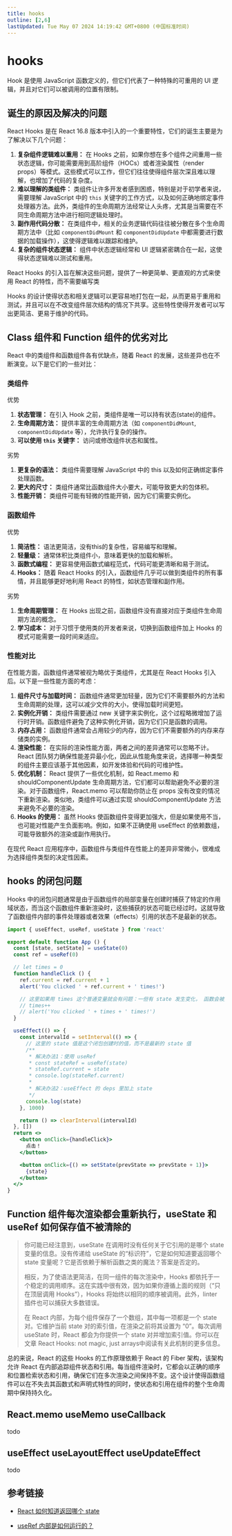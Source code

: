 ```yaml
---
title: hooks
outline: [2,6]
lastUpdated: Tue May 07 2024 14:19:42 GMT+0800 (中国标准时间)
---
```


# hooks

Hook 是使用 JavaScript 函数定义的，但它们代表了一种特殊的可重用的 UI 逻辑，并且对它们可以被调用的位置有限制。

## 诞生的原因及解决的问题

React Hooks 是在 React 16.8 版本中引入的一个重要特性，它们的诞生主要是为了解决以下几个问题：

1. **复杂组件逻辑难以重用：** 在 Hooks 之前，如果你想在多个组件之间重用一些状态逻辑，你可能需要用到高阶组件（HOCs）或者渲染属性（render props）等模式。这些模式可以工作，但它们往往使得组件层次深且难以理解，也增加了代码的复杂度。
2. **难以理解的类组件：** 类组件让许多开发者感到困惑，特别是对于初学者来说，需要理解 JavaScript 中的 `this` 关键字的工作方式，以及如何正确地绑定事件处理器方法。此外，类组件的生命周期方法经常让人头疼，尤其是当需要在不同生命周期方法中进行相同逻辑处理时。
3. **副作用代码分散：** 在类组件中，相关的业务逻辑代码往往被分散在多个生命周期方法中（比如 `componentDidMount` 和 `componentDidUpdate` 中都需要进行数据的加载操作），这使得逻辑难以跟踪和维护。
4. **复杂的组件状态逻辑：** 组件中状态逻辑经常和 UI 逻辑紧密耦合在一起，这使得状态逻辑难以测试和重用。

React Hooks 的引入旨在解决这些问题，提供了一种更简单、更直观的方式来使用 React 的特性，而不需要编写类

Hooks 的设计使得状态和相关逻辑可以更容易地打包在一起，从而更易于重用和测试，并且可以在不改变组件层次结构的情况下共享。这些特性使得开发者可以写出更简洁、更易于维护的代码。

## Class 组件和 Function 组件的优劣对比

React 中的类组件和函数组件各有优缺点，随着 React 的发展，这些差异也在不断演变。以下是它们的一些对比：

### 类组件

优势

1. **状态管理：** 在引入 Hook 之前，类组件是唯一可以持有状态(state)的组件。
2. **生命周期方法：** 提供丰富的生命周期方法（如 `componentDidMount`, `componentDidUpdate` 等），允许执行复杂的操作。
3. **可以使用 `this` 关键字：** 访问或修改组件状态和属性。

劣势

1. **更复杂的语法：** 类组件需要理解 JavaScript 中的 this 以及如何正确绑定事件处理函数。
2. **更大的尺寸：** 类组件通常比函数组件大小要大，可能导致更大的包体积。
3. **性能开销：** 类组件可能有轻微的性能开销，因为它们需要实例化。

### 函数组件

优势

1. **简洁性：** 语法更简洁，没有this的复杂性，容易编写和理解。
2. **轻量级：** 通常体积比类组件小，意味着更快的加载和解析。
3. **函数式编程：** 更容易使用函数式编程范式，代码可能更清晰和易于测试。
4. **Hooks：** 随着 React Hooks 的引入，函数组件几乎可以做到类组件的所有事情，并且能够更好地利用 React 的特性，如状态管理和副作用。

劣势

1. **生命周期管理：** 在 Hooks 出现之前，函数组件没有直接对应于类组件生命周期方法的概念。
2. **学习成本：** 对于习惯于使用类的开发者来说，切换到函数组件加上 Hooks 的模式可能需要一段时间来适应。

### 性能对比

在性能方面，函数组件通常被视为略优于类组件，尤其是在 React Hooks 引入后。以下是一些性能方面的考虑：

1. **组件尺寸与加载时间：** 函数组件通常更加轻量，因为它们不需要额外的方法和生命周期的处理，这可以减少文件的大小，使得加载时间更短。
2. **实例化开销：** 类组件需要通过 new 关键字来实例化，这个过程略微增加了运行时开销。函数组件避免了这种实例化开销，因为它们只是函数的调用。
3. **内存占用：** 函数组件通常会占用较少的内存，因为它们不需要额外的内存来存储类的实例。
4. **渲染性能：** 在实际的渲染性能方面，两者之间的差异通常可以忽略不计。 React 团队努力确保性能差异最小化，因此从性能角度来说，选择哪一种类型的组件主要应该基于其他因素，如开发体验和代码的可维护性。
5. **优化机制：** React 提供了一些优化机制，如 React.memo 和 shouldComponentUpdate 生命周期方法，它们都可以帮助避免不必要的渲染。对于函数组件，React.memo 可以帮助你防止在 props 没有改变的情况下重新渲染。类似地，类组件可以通过实现 shouldComponentUpdate 方法来避免不必要的渲染。
6. **Hooks 的使用：** 虽然 Hooks 使函数组件变得更加强大，但是如果使用不当，也可能对性能产生负面影响。例如，如果不正确使用 useEffect 的依赖数组，可能导致额外的渲染或副作用执行。

在现代 React 应用程序中，函数组件与类组件在性能上的差异非常微小，很难成为选择组件类型的决定性因素。

## hooks 的闭包问题

Hooks 中的闭包问题通常是由于函数组件的局部变量在创建时捕获了特定的作用域状态，而当这个函数组件重新渲染时，这些捕获的状态可能已经过时。这就导致了函数组件内部的事件处理器或者效果（effects）引用的状态不是最新的状态。

```jsx
import { useEffect, useRef, useState } from 'react'

export default function App () {
  const [state, setState] = useState(0)
  const ref = useRef(0)

  // let times = 0
  function handleClick () {
    ref.current = ref.current + 1
    alert('You clicked ' + ref.current + ' times!')

    // 这里如果用 times 这个普通变量就会有问题：一但有 state 发生变化， 函数会被重新调用，times 又将初始化成 0
    // times++
    // alert('You clicked ' + times + ' times!')
  }

  useEffect(() => {
    const intervalId = setInterval(() => {
      // 这里的 state 值是这个闭包创建时的值，而不是最新的 state 值
      /**
       * 解决办法1：使用 useRef
       * const stateRef = useRef(state)
       * stateRef.current = state
       * console.log(stateRef.current)
       *
       * 解决办法2：useEffect 的 deps 里加上 state
       */
      console.log(state)
    }, 1000)

    return () => clearInterval(intervalId)
  }, [])
  return <>
    <button onClick={handleClick}>
      点击！
    </button>

    <button onClick={() => setState(prevState => prevState + 1)}>
      {state}
    </button>
  </>
}
```

## Function 组件每次渲染都会重新执行，useState 和 useRef 如何保存值不被清除的

> 你可能已经注意到，useState 在调用时没有任何关于它引用的是哪个 state 变量的信息。没有传递给 useState 的“标识符”，它是如何知道要返回哪个 state 变量呢？它是否依赖于解析函数之类的魔法？答案是否定的。
>
> 相反，为了使语法更简洁，在同一组件的每次渲染中，Hooks 都依托于一个稳定的调用顺序。这在实践中很有效，因为如果你遵循上面的规则（“只在顶层调用 Hooks”），Hooks 将始终以相同的顺序被调用。此外，linter 插件也可以捕获大多数错误。
>
> 在 React 内部，为每个组件保存了一个数组，其中每一项都是一个 state 对。它维护当前 state 对的索引值，在渲染之前将其设置为 “0”。每次调用 useState 时，React 都会为你提供一个 state 对并增加索引值。你可以在文章 React Hooks: not magic, just arrays中阅读有关此机制的更多信息。

总的来说，React 的这些 Hooks 的工作原理依赖于 React 的 Fiber 架构，该架构允许 React 在内部追踪组件状态和引用。每当组件渲染时，它都会以正确的顺序和位置检索状态和引用，确保它们在多次渲染之间保持不变。这个设计使得函数组件可以在不失去其函数式和声明式特性的同时，使状态和引用在组件的整个生命周期中保持持久化。

## React.memo useMemo useCallback

todo

## useEffect useLayoutEffect useUpdateEffect

todo

## 参考链接

- [React 如何知道返回哪个 state](https://zh-hans.react.dev/learn/state-a-components-memory#how-does-react-know-which-state-to-return)

- [useRef 内部是如何运行的？](https://zh-hans.react.dev/learn/referencing-values-with-refs#how-does-use-ref-work-inside)
